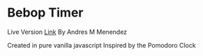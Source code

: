 # Bebop Timer
Live Version [Link](https://beboptimer.herokuapp.com/WorkClock_v2.html) By Andres M Menendez

Created in pure vanilla javascript
Inspired by the Pomodoro Clock

